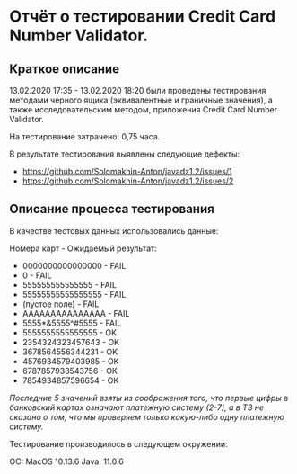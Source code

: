 # Отчёт о тестировании Credit Card Number Validator. #

## Краткое описание ##

13.02.2020 17:35 - 13.02.2020 18:20 были проведены тестирования методами черного ящика (эквивалентные и граничные значения), а также исследовательским методом, приложения Credit Card Number Validator.

На тестирование затрачено: 0,75 часа.

В результате тестирования выявлены следующие дефекты:

- https://github.com/Solomakhin-Anton/javadz1.2/issues/1
- https://github.com/Solomakhin-Anton/javadz1.2/issues/2

## Описание процесса тестирования ##

В качестве тестовых данных использовались данные:

Номера карт - Ожидаемый результат: 

- 0000000000000000 - FAIL
- 0 - FAIL
- 555555555555555 - FAIL
- 55555555555555555 - FAIL
- (пустое поле) - FAIL
- AAAAAAAAAAAAAAA - FAIL
- 5555*&5555^#5555 - FAIL
- 5555555555555555 - OK
- 2354324323457643 - OK
- 3678564556344231 - OK
- 4576934579403985 - OK
- 6787857938543756 - OK
- 7854934857596654 - OK

_Последние 5 значений взяты из соображения того, что первые цифры в банковский картах означают платежную систему (2-7), а в ТЗ не сказано о том, что мы проверяем только какую-либо одну платежную систему._

Тестирование производилось в следующем окружении:

ОС: MacOS 10.13.6
Java: 11.0.6